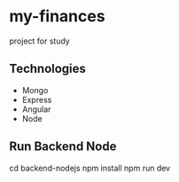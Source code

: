 # my-finances
project for study

## Technologies

- Mongo
- Express
- Angular
- Node

## Run Backend Node

cd backend-nodejs
npm install
npm run dev